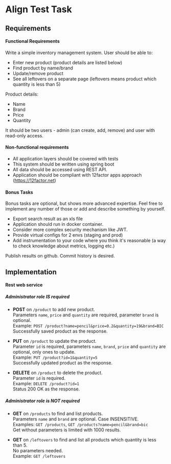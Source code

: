 # Align Test Task
## Requirements
#### Functional Requirements
Write a simple inventory management system. User should be able to:
+ Enter new product (product details are listed below)
+ Find product by name/brand
+ Update/remove product
+ See all leftovers on a separate page (leftovers means product which quantity is less than 5)  
 
Product details:
+ Name
+ Brand
+ Price
+ Quantity

 It should be two users - admin (can create, add, remove) and user with read-only access.  
 
#### Non-functional requirements
+ All application layers should be covered with tests
+ This system should be written using spring boot
+ All data should be accessed using REST API.
+ Application should be compliant with 12factor apps approach (https://12factor.net)
 
#### Bonus Tasks
 Bonus tasks are optional, but shows more advanced expertise. Feel free to implement any number of those or add and describe something by
 yourself.
+ Export search result as an xls file
+ Application should run in docker container.
+ Consider more complex security mechanism like JWT.
+ Provide virtual configs for 2 envs (staging and prod)
+ Add instrumentation to your code where you think it's reasonable (a way to check knowledge about metrics, logging etc.)
 
Publish results on github. Commit history is desired.
 
## Implementation
#### Rest web service
##### Administrator role IS required
+ **POST** on `/product` to add new product.   
Parameters `name`, `price` and `quantity` are required, parameter `brand` is optional.  
Example: `POST /product?name=pencil&price=0.2&quantity=19&brand=BIC`  
Successfully saved product as the response.
 
+ **PUT** on `/product` to update the product.  
Parameter `id` is required, parameters `name`, `brand`, `price` and `quantity` are optional, only ones to update.  
Example: `PUT /product?id=1&quantity=5`  
Successfully updated product as the response.

+ **DELETE** on `/product` to delete the product.  
Parameter `id` is required.  
Example: `DELETE /product?id=1`  
Status 200 OK as the response.

##### Administrator role is NOT required
+ **GET** on `/products` to find and list products.   
Parameters `name` and `brand` are optional. Case INSENSITIVE.  
Examples: `GET /products`, `GET /products?name=pencil&brand=bic`  
Get without parameters is limited with 1000 results.  

+ **GET** on `/leftovers` to find and list all products which quantity is less than 5.   
No parameters needed.  
Example: `GET /leftovers`

